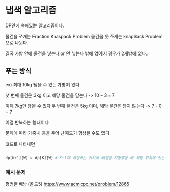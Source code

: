 # 냅색 알고리즘

DP안에 속해있는 알고리즘이다. 

물건을 쪼개는 Fraction Knaspack Problem 
물건을 못 쪼개는 knapSack Problem 
으로 나뉜다. 


결국 가방 안에 물건을 넣는다 or 안 넣는다 밖에 없어서 경우가 2개밖에 없다..  



## 푸는 방식
ex) 최대 10kg 담을 수 있는 가방이 있다 

첫 번째 물건은 3kg 이고 해당 물건을 담는다 
-> 10 - 3 = 7 

이제 7kg만 담을 수 있다 
두 번째 물건은 5kg 이며, 해당 물건은 담지 않는다 
-> 7 - 0 = 7

이걸 반복하는 형태이다 

문제에 따라 가중치 등을 주어 난이도가 향상될 수도 있다. 

코드로 나타내면 

```python

dp[K+1][W] = dp[K][W] # K+1에 해당하는 위치에 배열을 지정했을 때 해당 위치에 있는 무게의 물건을 넣지 않을 경우 그 전의 행동
```

### 예시 문제
평범한 베낭 (골드5)
https://www.acmicpc.net/problem/12865
